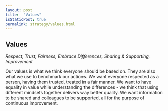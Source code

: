 ```yaml
---
layout: post
title:  "Values"
isStaticPost: true
permalink: strategy/values.html
---
```

## Values

*Respect, Trust, Fairness, Embrace Differences, Sharing & Supporting, Improvement*

Our values is what we think everyone should be based on. They are also what we use to benchmark our
actions.
We want everyone respected as a person, having them trusted, treated in a fair manner.
We want to have equality in value while understanding the differences - we think that using different mindsets together delivers way better quality.
We want information to be shared and colleagues to be supported, all for the purpose of continuous improvement.
